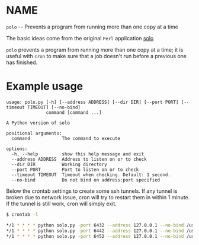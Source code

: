 # NAME

`polo` -- Prevents a program from running more than one copy at a time

The basic ideas come from the original `Perl` application [solo](https://github.com/timkay/solo)

`polo` prevents a program from running more than one copy at a time; it is useful with `cron` to make sure that a job doesn't run before a previous one has finished.

# Example usage

```
usage: polo.py [-h] [--address ADDRESS] [--dir DIR] [--port PORT] [--timeout TIMEOUT] [--no-bind]
               command [command ...]

A Python version of solo

positional arguments:
  command            The command to execute

options:
  -h, --help         show this help message and exit
  --address ADDRESS  Address to listen on or to check
  --dir DIR          Working directory
  --port PORT        Port to listen on or to check
  --timeout TIMEOUT  Timeout when checking. Default: 1 second.
  --no-bind          Do not bind on address:port specified
```

Below the crontab settings to create some ssh tunnels. If any tunnel is broken due to network issue, cron will try to restart them in within 1 minute. If the tunnel is still work, cron will simply exit.

```bash
$ crontab -l

*/1 * * * * python solo.py -port 6432 --address 127.0.0.1 --no-bind /usr/bin/ssh zproxydev -fN
*/1 * * * * python solo.py -port 6442 --address 127.0.0.1 --no-bind /usr/bin/ssh zproxystaging -fN
*/1 * * * * python solo.py -port 6452 --address 127.0.0.1 --no-bind /usr/bin/ssh zproxyproduction -fN
```





